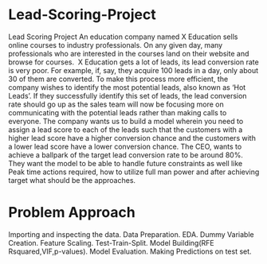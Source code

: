 # Lead-Scoring-Project
Lead Scoring Project 
An education company named X Education sells online courses to industry professionals. On any given day, many professionals who are interested in the courses land on their website and browse for courses. 
X Education gets a lot of leads, its lead conversion rate is very poor. For example, if, say, they acquire 100 leads in a day, only about 30 of them are converted. To make this process more efficient, the company wishes to identify the most potential leads, also known as ‘Hot Leads’.
If they successfully identify this set of leads, the lead conversion rate should go up as the sales team will now be focusing more on communicating with the potential leads rather than making calls to everyone.
The company wants  us to build a model wherein you need to assign a lead score to each of the leads such that the customers with a higher lead score have a higher conversion chance and the customers with a lower lead score have a lower conversion chance.
 The CEO, wants to achieve a ballpark of the target lead conversion rate to be around 80%.
They want the model to be able to handle future constraints as well like Peak time actions required, how to utilize full man power and after achieving target what should be the approaches.
# Problem Approach
Importing and inspecting the data.
Data Preparation. 
EDA.
Dummy Variable Creation.
Feature Scaling. 
Test-Train-Split.
Model Building(RFE Rsquared,VIF,p-values).
Model Evaluation.
Making Predictions on test set.

